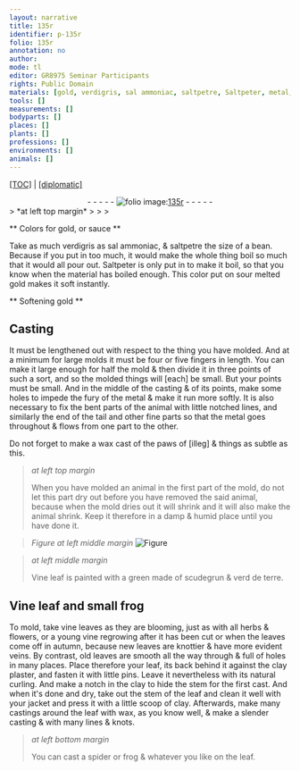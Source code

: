 ```yaml
---
layout: narrative
title: 135r
identifier: p-135r
folio: 135r
annotation: no
author:
mode: tl
editor: GR8975 Seminar Participants
rights: Public Domain
materials: [gold, verdigris, sal ammoniac, saltpetre, Saltpeter, metal, leaf, scudegrun, verd de terre, Vine leaf, frog, vine leaves, herbs, flowers, vine, leaves, clay plaster, wax]
tools: []
measurements: []
bodyparts: []
places: []
plants: []
professions: []
environments: []
animals: []
---
```


<p><a href="{{ site.baseurl }}/translation/" target="_blank">[TOC]</a> | <a href="{{ site.baseurl }}/texts/p-135r_tc/">[diplomatic]</a></p><div class="folio" align="center">- - - - - <a href="http://gallica.bnf.fr/ark:/12148/btv1b10500001g/f275.item.r=" target="_blank"><img src="https://cu-mkp.github.io/2017-workshop-edition/assets/photo-icon.png" alt="folio image: " style="display:inline-block; margin-bottom:-3px;"/>135r</a> - - - - - </div>  
> *at left top margin*
> 
> 
>   

** Colors for <span class="m">gold</span>, or sauce **

 
 Take as much <span class="m">verdigris</span> as <span class="m">sal ammoniac</span>, & <span class="m">saltpetre</span> the size of a bean. Because if you put in too much, it would make the whole thing boil so much that it would all pour out. <span class="m">Saltpeter</span> is only put in to make it boil, so that you know when the material has boiled enough. This color put on sour melted <span class="m">gold</span> makes it soft instantly.
  

** Softening <span class="m">gold</span> **

 
 
  

## Casting

 
 It must be lengthened out with respect to the thing you have molded. And at a minimum for large molds it must be four or five fingers in length. You can make it large enough for half the mold & then divide it in three points of such a sort, and so the molded things will [each] be small. But your points must be small. And in the middle of the casting & of its points, make some holes to impede the fury of the <span class="m">metal</span> & make it run more softly. It is also necessary to fix the bent parts of the animal with little notched lines, and similarly the end of the tail and other fine parts so that the <span class="m">metal</span> goes throughout & flows from one part to the other.
 
 Do not forget to make a wax cast of the paws of [illeg] & things as subtle as this.
 
> *at left top margin*
> 
> 
>   When you have molded an animal in the first part of the mold, do not let this part dry out before you have removed the said animal, because when the mold dries out it will shrink and it will also make the animal shrink. Keep it therefore in a damp & humid place until you have done it.
 
> *Figure*
> *at left middle margin*
> <a href="https://drive.google.com/open?id=0B9-oNrvWdlO5U3BqOGxwTHNPeVk" target="_blank"><img src="https://cu-mkp.github.io/GR8975-edition/assets/photo-icon.png" alt="Figure" style="display:inline-block; margin-bottom:-3px;"/></a>
 
> *at left middle margin*
> 
> 
>   Vine <span class="m">leaf</span> is painted with a green made of <span class="m">scudegrun</span> & <span class="m">verd de terre</span>.
 
 
  

## <span class="m">Vine leaf</span> and small <span class="m">frog</span>

 
 To mold, take <span class="m">vine leaves</span> as they are blooming, just as with all <span class="m">herbs</span> & <span class="m">flowers</span>, or a young <span class="m">vine</span> regrowing after it has been cut or when the leaves come off in autumn, because new <span class="m">leaves</span> are knottier & have more evident veins. By contrast, old <span class="m">leaves</span> are smooth all the way through & full of holes in many places. Place therefore your <span class="m">leaf</span>, its back behind it against the <span class="m">clay plaster</span>, and fasten it with little pins. Leave it nevertheless with its natural curling. And make a notch in the clay to hide the stem for the first cast. And when it's done and dry, take out the stem of the <span class="m">leaf</span> and clean it well with your jacket and press it with a little scoop of clay. Afterwards, make many castings around the <span class="m">leaf</span> with <span class="m">wax</span>, as you know well, & make a slender casting & with many lines & knots.
 
> *at left bottom margin*
> 
> 
>   You can cast a spider or frog & whatever you like on the leaf.
 
